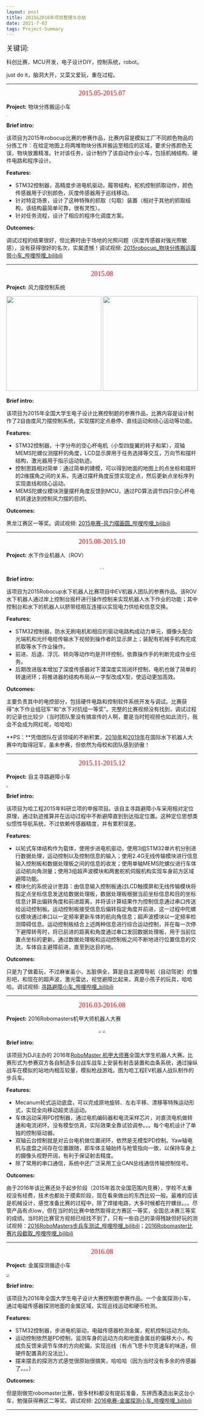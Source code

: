 ```yaml
---
layout: post
title: 2015&2016年项目整理与总结
date: 2021-7-03
tags: Project-Summary
---
```


<p align="left"><font face="黑体" size=4>关键词:</font></p> 

科创比赛，MCU开发，电子设计DIY，控制系统，robot。

just do it，脑洞大开，又菜又爱玩，重在过程。

___

<center> <font face="黑体" color=red size=4>2015.05-2015.07</font></center>

**Project:**  物块分拣搬运小车

<img src="https://shizhuozhang.github.io/images/project_summary/IMG_20150722_184713.jpg" style="zoom: 15%;" />

**Brief intro:**

该项目为2015年robocup比赛的参赛作品，比赛内容是模拟工厂不同颜色物品的分拣工作：在给定地图上将两堆物块分拣并搬运至相应的区域，要求分拣颜色无误，物块放置精准。针对该任务，设计制作了该自动作业小车，包括机械结构、硬件电路和程序设计。

**Features:**

* STM32控制器，高精度步进电机驱动，履带结构，舵机控制抓取动作，颜色传感器用于识别颜色，灰度传感器用于巡线移动。
* 针对特定场景，设计了这种特殊的抓取（勾取）装置（相对于其他的抓取结构，该结构最简单可靠，很有灵性）。
* 针对任务流程，设计了相应的程序化调度方案。

**Outcomes:**

调试过程的结果很好，但比赛时由于场地的光照问题（灰度传感器对强光照敏感），没有获得很好的名次，实属遗憾！调试视频: [2015robocup_物块分拣搬运履带小车_哔哩哔哩_bilibili](https://www.bilibili.com/video/BV1xf4y1g7Ur/)

___

<center> <font face="黑体" color=red size=4>2015.08</font></center>

**Project:**  风力摆控制系统

<center class="half">
    <img src="https://shizhuozhang.github.io/images/project_summary/Flb1.jpg" width="250"/>
    <img src="https://shizhuozhang.github.io/images/project_summary/Flb2.jpg" width="250"/>
</center>



**Brief intro:**

该项目为2015年全国大学生电子设计比赛控制题的参赛作品，比赛内容是设计制作了2自由度风力摆控制系统，实现摆的定点悬停、直线运动和绕心运动等功能。

**Features:**

* STM32控制器，十字分布的空心杯电机（小型四旋翼的转子和桨），双轴MEMS陀螺仪测摆杆的角度，LCD显示屏用于任务选择等交互，万向节和摆杆结构，激光器用于指示运动轨迹。
* 控制思路相对简单：通过简单的建模，可以得到地面的地图上的点坐标和摆杆的2维摆角之间的关系，先通过摆杆角度反馈实现定点，然后更新点坐标序列实现直线和绕心运动。
* MEMS陀螺仪模块测量摆杆角度反馈到MCU，通过PD算法调节四只空心杯电机转速达到控制风力摆的目的。

**Outcomes:**

黑龙江赛区一等奖。调试视频: [2015电赛-风力摆画圆_哔哩哔哩_bilibili](https://www.bilibili.com/video/BV1Rq4y197N4?spm_id_from=333.999.0.0)



___

<center> <font face="黑体" color=red size=4>2015.08-2015.10</font></center>

**Project:**  水下作业机器人（ROV）

<center class="half">
    <img src="https://shizhuozhang.github.io/images/project_summary/ROV.jpg" style="zoom:20%;" />
    <img src="https://shizhuozhang.github.io/images/project_summary/水下机器人水下对抗.jpg" style="zoom:20%;" />
</center>




**Brief intro:**

该项目为2015Robocup水下机器人比赛项目中EV机器人团队的参赛作品。该ROV水下机器人通过岸上控制台摇杆进行操作控制来实现机器人水下作业的功能；其中控制台和水下的机器人以脐带缆相互连接以实现电力供给和信息交换。

**Features:**

* STM32控制器，防水无刷电机和相应的驱动电路构成动力单元，摄像头配合光端机和光纤电缆传输水下视频到操作者的显示屏上；装配有机械手机构完成抓取等水下作业操作。
* 前进、后退、浮沉、转向等动作均是开环控制，依靠操作手的判断完成作业任务。
* 后期改进版本增加了深度传感器对下潜深度实现闭环控制，电机也做了简单的转速闭环；将推进器的结构布局从一字型改成X型，使运动更加高效。

**Outcomes:**

主要负责其中的电控部分，包括硬件电路和控制软件系统开发与调试。比赛获得“水下作业组冠军”和“水下对抗组一等奖”。完整的比赛视频没有找到，调试过程的记录也比较少（当时团队里没有搞宣传的人啊，要是当时短视频也如此流行，我会不会成为网红呢，哈哈哈）

**PS：**凭借团队在该领域的不断积累，[2018年](https://www.nsfc.gov.cn/csc/20340/20289/29992/index.html)和[2019年](http://news.hrbeu.edu.cn/info/1017/3423.htm)在国际水下机器人大赛中均取得冠军，虽未参赛，但依然为母校和团队感到骄傲！

___

<center> <font face="黑体" color=red size=4>2015.11-2015.12</font></center>

**Project:** 自主寻路避障小车

<img src="https://shizhuozhang.github.io/images/project_summary/智能寻路避障小车.jpg" style="zoom:33%;" />

**Brief intro:**

该项目为哈工程2015年科研立项的申报项目。该自主寻路避障小车采用相对定位原理，通过轨迹推算并在运动过程中不断避障直到到达指定位置。这种定位思想类似惯性导航系统，不过依赖传感器精度，并有累积误差。

**Features:**

* 以轮式车体结构作为载体，使用步进电机驱动，使用3组STM32单片机分别进行数据处理，运动控制以及控制信息的输入；使用2.4G无线传输模块进行信息输入控制板和数据处理板之间的信息的收发；使用单轴MEMS陀螺仪进行车体运动航向角测量；使用3组超声波模块和两套舵机伺服机构实现车身前方区域避障功能。  
* 模块化的系统设计思路：由信息输入控制板通过LCD触摸屏和无线传输模块将指定点坐标信息发送给数据处理板，数据处理板根据当前坐标信息和目的坐标信息计算出偏转角度和前进距离，并将该计算结果作为控制信息通过串口传送给运动控制板。运动控制板接受信息后偏转指定角度并前进，这一过程中陀螺仪模块通过串口以一定频率更新车体的航向角信息；超声波模块以一定频率检测障碍信息。运动控制板结合上述两种信息进行综合运动控制，并在每一次停下避障转弯时，将已前进的距离和角度通过串口发回数据处理板，用于当前位置点坐标的更新。通过数据处理板和运动控制板之间不断地进行位置信息的交流，车体自主避障前进，直至到达目的地。     

**Outcomes:**

只是为了做着玩，不过麻雀虽小，五脏俱全，算是自主避障导航（自动驾驶）的雏形吧，和现在的超声波，激光雷达，视觉避障比起来，真是小孩子的玩具，哈哈哈。调试视频: [寻路避障小车_哔哩哔哩_bilibili](https://www.bilibili.com/video/BV1zq4y197LK?spm_id_from=333.999.0.0)

___

<center> <font face="黑体" color=red size=4>2016.03-2016.08</font></center>

**Project:**  2016Robomasters机甲大师机器人大赛



<center class="half">
   <img src="https://shizhuozhang.github.io/images/project_summary/ROBOMASTER.png" style="zoom:40%;" />
   <img src="https://shizhuozhang.github.io/images/project_summary/ROBOMASTER1.jpg" style="zoom:45%;" />
</center>




**Brief intro:**

该项目为DJI主办的 2016年[RoboMaster 机甲大师赛](https://www.robomaster.com/zh-CN)全国大学生机器人大赛。比赛形式为参赛双方各自制造多台战车战车上安装有射击装置和血条系统，通过操纵战车在模拟的站地内相互较量，模拟枪战游戏。图为哈工程EV机器人战队制作的步兵车。

**Features:**

* Mecanum轮式运动底盘，可以完成原地旋转、左右平移、漂移等特殊运动形式，实现全向移动超灵活运动。
* 车体运动采用PD控制器，通过电机编码器和电流采样芯片，对直流电机做转速和电流闭环。没有模型仿真，实际效果全靠试验调参。。。每个电机设计了单独的控制驱动器。
* 双轴云台控制就是对云台电机做位置闭环，依然是无模型PD控制。Yaw轴电机与底盘之间存在位置跟随，即车体主轴始终与枪管指向一致，以保持车身上的摄像头视野开阔，有利于保证射击精度。 
* 除了常用的串口通信，系统中还广泛采用工业CAN总线通信传输控制信号。

**Outcomes:**

由于2016年该比赛还处于起步阶段（2015年首次全国范围内竞赛），学校不太重视没有经费，技术也都处于摸索阶段，现在看来做出的东西比较一般。最难的应该是机械设计，感觉准备比赛的过程中，除了焊接电路，大多时候都在拧螺丝。。。尽管产品有点low，但在当时的比赛中依然取得北方赛区一等奖，全国总决赛三等奖的成绩。当时的比赛官方视频已经找不到了，只有一些自己的录得残缺但好玩的测试视频：[2016RoboMasters步兵车测试_哔哩哔哩_bilibili](https://www.bilibili.com/video/BV1ef4y1g7Nt?spm_id_from=333.999.0.0)；[2016Robomaster比赛片段截取_哔哩哔哩_bilibili](https://www.bilibili.com/video/BV1iF411Y7zt?spm_id_from=333.999.0.0)

___

<center> <font face="黑体" color=red size=4>2016.08</font></center>

**Project:**  金属探测循迹小车

<img src="https://shizhuozhang.github.io/images/project_summary/金属检测循迹小车.jpg" style="zoom:50%;" />

**Brief intro:**

该项目为2016年全国大学生电子设计大赛控制题参赛作品。一个金属探测小车，通过电磁传感器探测地面的金属区域，实现巡线运动和硬币检测。

**Features:**

* STM32控制器，步进电机驱动，电磁传感器检测金属，舵机控制运动方向。
* 运动控制依然是PD控制，监测车身的运动方向和地面金属丝的偏移大小，构成负反馈来调节车体的方向舵偏，实现巡线（有点飞思卡尔竞速车的味道，但硬件配置真的没法比）。
* 摆来摆去的探测方式感觉很原始很搞笑，哈哈哈（因为当时没有多余的传感器了。。。）

**Outcomes:**

但是刚做完robomaster比赛，很多材料都没有提前准备，东拼西凑造出来这台小车，勉强获得赛区二等奖。调试视频: [2016电赛-金属探测小车_哔哩哔哩_bilibili](https://www.bilibili.com/video/BV1Nu411f7uJ?spm_id_from=333.999.0.0)

___

